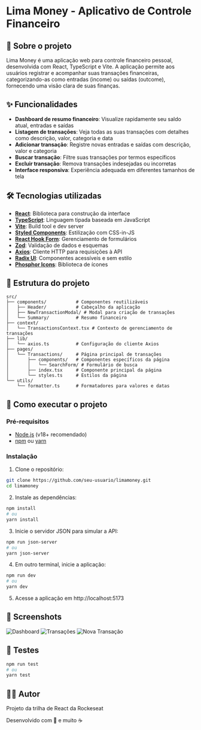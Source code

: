# Lima Money - Aplicativo de Controle Financeiro

## 📝 Sobre o projeto

Lima Money é uma aplicação web para controle financeiro pessoal, desenvolvida com React, TypeScript e Vite. A aplicação permite aos usuários registrar e acompanhar suas transações financeiras, categorizando-as como entradas (income) ou saídas (outcome), fornecendo uma visão clara de suas finanças.

## ✨ Funcionalidades

- **Dashboard de resumo financeiro**: Visualize rapidamente seu saldo atual, entradas e saídas
- **Listagem de transações**: Veja todas as suas transações com detalhes como descrição, valor, categoria e data
- **Adicionar transação**: Registre novas entradas e saídas com descrição, valor e categoria
- **Buscar transação**: Filtre suas transações por termos específicos
- **Excluir transação**: Remova transações indesejadas ou incorretas
- **Interface responsiva**: Experiência adequada em diferentes tamanhos de tela

## 🛠️ Tecnologias utilizadas

- **[React](https://reactjs.org/)**: Biblioteca para construção da interface
- **[TypeScript](https://www.typescriptlang.org/)**: Linguagem tipada baseada em JavaScript
- **[Vite](https://vitejs.dev/)**: Build tool e dev server
- **[Styled Components](https://styled-components.com/)**: Estilização com CSS-in-JS
- **[React Hook Form](https://react-hook-form.com/)**: Gerenciamento de formulários
- **[Zod](https://zod.dev/)**: Validação de dados e esquemas
- **[Axios](https://axios-http.com/)**: Cliente HTTP para requisições à API
- **[Radix UI](https://www.radix-ui.com/)**: Componentes acessíveis e sem estilo
- **[Phosphor Icons](https://phosphoricons.com/)**: Biblioteca de ícones

## 🧩 Estrutura do projeto

```
src/
├── components/           # Componentes reutilizáveis
│   ├── Header/           # Cabeçalho da aplicação
│   ├── NewTransactionModal/ # Modal para criação de transações
│   └── Summary/          # Resumo financeiro
├── context/
│   └── TransactionsContext.tsx # Contexto de gerenciamento de transações
├── lib/
│   └── axios.ts          # Configuração do cliente Axios
├── pages/
│   └── Transactions/     # Página principal de transações
│       ├── components/   # Componentes específicos da página
│       │   └── SearchForm/ # Formulário de busca
│       ├── index.tsx     # Componente principal da página
│       └── styles.ts     # Estilos da página
└── utils/
    └── formatter.ts      # Formatadores para valores e datas
```

## 🚀 Como executar o projeto

### Pré-requisitos

- [Node.js](https://nodejs.org/) (v18+ recomendado)
- [npm](https://www.npmjs.com/) ou [yarn](https://yarnpkg.com/)

### Instalação

1. Clone o repositório:

```bash
git clone https://github.com/seu-usuario/limamoney.git
cd limamoney
```

2. Instale as dependências:

```bash
npm install
# ou
yarn install
```

3. Inicie o servidor JSON para simular a API:

```bash
npm run json-server
# ou
yarn json-server
```

4. Em outro terminal, inicie a aplicação:

```bash
npm run dev
# ou
yarn dev
```

5. Acesse a aplicação em http://localhost:5173

## 📱 Screenshots

![Dashboard](https://i.imgur.com/MnHKY9d.png)
![Transações](https://imgur.com/kkt4Wcw.png)
![Nova Transação](https://i.imgur.com/Avz3FF6.png)
## 🧪 Testes

```bash
npm run test
# ou
yarn test
```

## 👨‍💻 Autor

Projeto da trilha de React da Rockeseat

Desenvolvido com 💙 e muito ☕
